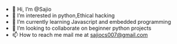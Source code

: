 - 👋 Hi, I’m @Sajio
- 👀 I’m interested in python,Ethical hacking
- 🌱 I’m currently learning Javascript and embedded programming
- 💞️ I’m looking to collaborate on beginner python projects
- 📫 How to reach me mail me at sajiocs007@gmail.com
